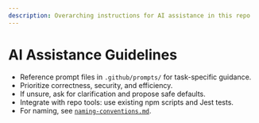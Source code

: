 ```yaml
---
description: Overarching instructions for AI assistance in this repo
---
```


# AI Assistance Guidelines

- Reference prompt files in `.github/prompts/` for task-specific guidance.
- Prioritize correctness, security, and efficiency.
- If unsure, ask for clarification and propose safe defaults.
- Integrate with repo tools: use existing npm scripts and Jest tests.
- For naming, see [`naming-conventions.md`](./prompt-snippets/naming-conventions.md).


